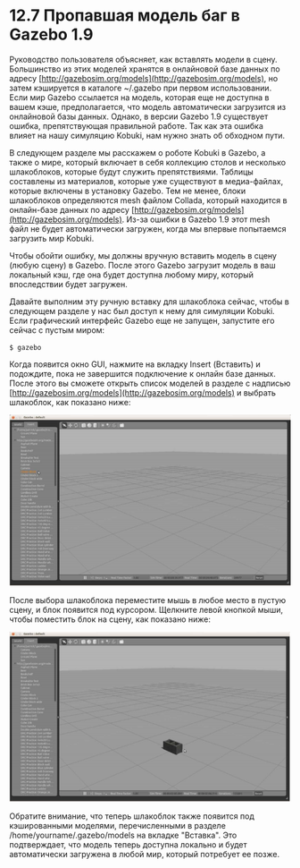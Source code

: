 # 12.7 Пропавшая модель баг в Gazebo 1.9

Руководство пользователя объясняет, как вставлять модели в сцену. Большинство из этих моделей хранятся в онлайновой базе данных по адресу [http://gazebosim.org/models](http://gazebosim.org/models), но затем кэшируется в каталоге ~/.gazebo при первом использовании. Если мир Gazebo ссылается на модель, которая еще не доступна в вашем кэше, предполагается, что модель автоматически загрузится из онлайновой базы данных. Однако, в версии Gazebo 1.9 существует ошибка, препятствующая правильной работе. Так как эта ошибка влияет на нашу симуляцию Kobuki, нам нужно знать об обходном пути.

В следующем разделе мы расскажем о роботе Kobuki в Gazebo, а также о мире, который включает в себя коллекцию столов и несколько шлакоблоков, которые будут служить препятствиями. Таблицы составлены из материалов, которые уже существуют в медиа-файлах, которые включены в установку Gazebo. Тем не менее, блоки шлакоблоков определяются mesh файлом Collada, который находится в онлайн-базе данных по адресу [http://gazebosim.org/models](http://gazebosim.org/models). Из-за ошибки в Gazebo 1.9 этот mesh файл не будет автоматически загружен, когда мы впервые попытаемся загрузить мир Kobuki.

Чтобы обойти ошибку, мы должны вручную вставить модель в сцену \(любую сцену\) в Gazebo. После этого Gazebo загрузит модель в ваш локальный кэш, где она будет доступна любому миру, который впоследствии будет загружен.

Давайте выполним эту ручную вставку для шлакоблока сейчас, чтобы в следующем разделе у нас был доступ к нему для симуляции Kobuki. Если графический интерфейс Gazebo еще не запущен, запустите его сейчас с пустым миром: 

```text
$ gazebo
```

Когда появится окно GUI, нажмите на вкладку Insert \(Вставить\) и подождите, пока не завершится подключение к онлайн базе данных. После этого вы сможете открыть список моделей в разделе с надписью [http://gazebosim.org/models](http://gazebosim.org/models) и выбрать шлакоблок, как показано ниже:

![](.gitbook/assets/image.png)

После выбора шлакоблока переместите мышь в любое место в пустую сцену, и блок появится под курсором. Щелкните левой кнопкой мыши, чтобы поместить блок на сцену, как показано ниже:

![](.gitbook/assets/image%20%285%29.png)

Обратите внимание, что теперь шлакоблок также появится под кэшированными моделями, перечисленными в разделе /home/yourname/.gazebo/models на вкладке "Вставка". Это подтверждает, что модель теперь доступна локально и будет автоматически загружена в любой мир, который потребует ее позже.

